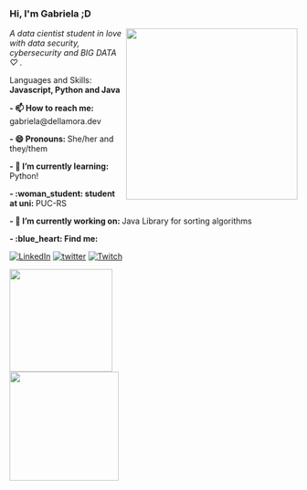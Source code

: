 ### Hi, I'm Gabriela ;D
<img align='right' src="https://www.pngfind.com/pngs/b/381-3815134_kawaii-anime-png.png" width="300">
<p><em> A data cientist student in love with data security, cybersecurity and BIG DATA 	♡ . </a>
 </em></p>
 
<p align="left">
 Languages and Skills: <strong>Javascript, Python and Java </strong>
 <p align="left"> <strong>- 📫 How to reach me: </strong> gabriela@dellamora.dev
</p>
<p align="left"> <strong> - 😄 Pronouns: </strong> She/her and they/them
 </p>
 <p align="left"> <strong> - 🖖 I’m currently learning: </strong> Python!
 </p>
 <p align="left"> <strong> - 	:woman_student: student at uni:  </strong> PUC-RS
 </p>
  <p align="left"> <strong> - 👀 I’m currently working on: </strong> Java Library for sorting algorithms
 </p>

<p align="left">
 <strong> - :blue_heart: Find me: </strong>
</p>


[![LinkedIn](https://img.shields.io/badge/LinkedIn-0077B5?style=for-the-badge&logo=linkedin&logoColor=white)](https://www.linkedin.com/in/gabriela-dellamora/)
[![twitter](https://img.shields.io/badge/twitter-1DA1F2?style=for-the-badge&logo=twitter&logoColor=white)](https://twitter.com/MarnieGrenat)
[![Twitch](https://img.shields.io/badge/Twitch-9146FF?style=for-the-badge&logo=twitch&logoColor=white)](https://www.twitch.tv/MarnieGrenat)

<div>
  <a href="https://github.com/MarnieGrenat">
   <img align="center" height="180em" src="https://github-readme-stats.vercel.app/api?username=marniegrenat&show_icons=true&theme=synthwave&include_all_commits=true&count_private=true"/>
   </a>

<div>
<a href="https://github.com/MarnieGrenat"> 
 <img align="center" height="191em" src="https://github-readme-stats.vercel.app/api/top-langs/?username=marniegrenat&theme=synthwave&hide=javascript,html"/>
 </a>

<!--
things I can put in the future on my profile:
- 🔭 I’m currently working on ...
- 🌱 I’m currently learning ...
- 👯 I’m looking to collaborate on ...
- 🤔 I’m looking for help with ...
- 💬 Ask me about ...
- 📫 How to reach me: ...
- 😄 Pronouns: ...
- ⚡ Fun fact: ...
-->
